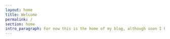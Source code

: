 ```yaml
---
layout: home
title: Welcome
permalink: /
section: home
intro_paragraph: For now this is the home of my blog, although soon I hope to merge it with my portfolio and ongoing projects all under the **ely.io** brand.
---
```

